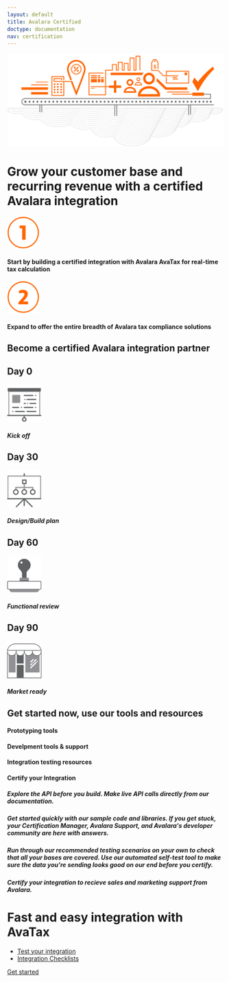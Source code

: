 ```yaml
---
layout: default
title: Avalara Certified
doctype: documentation
nav: certification
---
```


<div class="row">
  <div class="col-sm-6 col-sm-offset-3 text-center">
    <img src="/images/devdot/DevDotSvgGAssets_ComplianceCloudIllustrationCertification.svg" />
    <h1>Grow your customer base and recurring revenue with a certified Avalara integration</h1>
    <div class="row">
        <div class="col-xs-4 text-right"><img src="/images/devdot/DevDotSvgGAssets_One.svg" height="75"/></div>
        <div class="col-xs-6 text-left"><h4>Start by building a certified integration with Avalara AvaTax for real-time tax calculation</h4></div>
    </div>
    <div class="row padding-bottom">
        <div class="col-xs-4 text-right"><img src="/images/devdot/DevDotSvgGAssets_Two.svg" height="75" /></div>
        <div class="col-xs-6 text-left"><h4>Expand to offer the entire breadth of Avalara tax compliance solutions</h4></div>
    </div>
  </div>
</div>
<div class="row border-top padding-top">
    <div class="col-xs-offset-3 col-xs-6 text-center">
        <h2>Become a certified Avalara integration partner</h2>
    </div>
</div>
<div class="row padding-top padding-bottom">
    <div class="ring-shadow">
        <h2>Day 0</h2>
        <img src="/images/devdot/DevDotSvgGAssets_KickOff.svg" width="80"/>
        <h5>Kick off</h5>
    </div>
    <div class="ring-shadow">
        <h2>Day 30</h2>
        <img src="/images/devdot/DevDotSvgGAssets_DesignBuild.svg" width="80"/>
        <h5>Design/Build plan</h5>
    </div>
    <div class="ring-shadow">
        <h2>Day 60</h2>
        <img src="/images/devdot/DevDotSvgGAssets_FunctionalTest.svg" width="80"/>
        <h5>Functional review</h5>
    </div>
    <div class="ring-shadow">
        <h2>Day 90</h2>
        <img src="/images/devdot/DevDotSvgGAssets_MarketReady.svg" width="80" />
        <h5>Market ready</h5>
    </div>
</div>
<div class="row padding-top">
    <div class="col-xs-offset-3 col-xs-6 text-center">
        <h2>Get started now, use our tools and resources</h2>
    </div>
</div>
<div class="row padding-top">
    <div class="col-xs-offset-2 col-xs-2 text-center">
        <h4>Prototyping tools</h4>
    </div>
    <div class="col-xs-2 text-center">
        <h4>Develpment tools & support</h4>
    </div>
    <div class="col-xs-2 text-center">
        <h4>Integration testing resources</h4>
    </div>
    <div class="col-xs-2 text-center">
        <h4>Certify your Integration</h4>
    </div>
</div>
<div class="row padding-top">
    <div class="col-xs-offset-2 col-xs-2 text-center">
        <h5>Explore the API before you build. Make live API calls directly from our documentation.</h5>
    </div>
    <div class="col-xs-2 text-center">
        <h5>Get started quickly with our sample code and libraries. If you get stuck, your Certification Manager, Avalara Support, and Avalara's developer community are here with answers.</h5>
    </div>
    <div class="col-xs-2 text-center">
        <h5>Run through our recommended testing scenarios on your own to check that all your bases are covered. Use our automated self-test tool to make sure the data you're sending looks good on our end before you certify.</h5>
    </div>
    <div class="col-xs-2 text-center">
        <h5>Certify your integration to recieve sales and marketing support from Avalara.</h5>
    </div>
</div>
<div class="row padding-top">
    <div class="col-xs-offset-3 col-xs-6 text-center">
        <h1>Fast and easy integration with AvaTax</h1>
    </div>
</div>
<div class="row">
    <div class="col-xs-offset-3 col-xs-6 text-center">
         <ul class="pipe">
        <li><a href="/avatax/testing-your-integration">Test your integration</a></li>
        <li><a href="/avatax/certification">Integration Checklists</a></li>
        </ul>
    </div>
</div>
<div class="row padding-top">
    <div class="col-xs-offset-3 col-xs-6 text-center btn-callout"><a href="/avatax/get-started" role="button">Get started</a></div>
</div>
